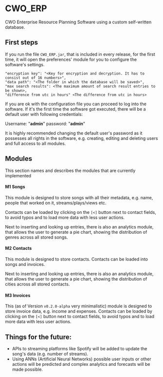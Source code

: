 # CWO_ERP
CWO Enterprise Resource Planning Software using a custom self-written database. 

## First steps
If you run the file `CWO_ERP.jar`, that is included in every release, for the first time, 
it will open the preferences' module for you to configure the software's settings.

```
"encryption key": "<Key for encryption and decryption. It has to consist out of 16 numbers>",
"data path": "<The folder in which the database will be saved>",
"max search results": <The maximum amount of search result entries to be shown>,
"difference from utc in hours" <The difference from utc in hours>
```

If you are ok with the configuration file you can proceed to log into the software. 
If it's the first time the software got executed, there will be a default user with following credentials:

Username: "**admin**" password: "**admin**"

It is highly recommended changing the default user's password as it possesses all rights in the software, 
e.g. creating, editing and deleting users and full access to all modules.

## Modules
This section names and describes the modules that are currently implemented

#### M1 Songs
This module is designed to store songs with all their metadata,
e.g. name, people that worked on it, streams/plays/views etc.

Contacts can be loaded by clicking on the `[<]` button next to contact fields,
to avoid typos and to load more data with less user actions.

Next to inserting and looking up entries, there is also an analytics module, 
that allows the user to generate a pie chart, showing the distribution of genres across all stored songs.

#### M2 Contacts
This module is designed to store contacts.
Contacts can be loaded into songs and invoices.

Next to inserting and looking up entries, there is also an analytics module, 
that allows the user to generate a pie chart, showing the distribution of cities across all stored contacts.

#### M3 Invoices
This (as of Version `v0.2.0-alpha` very minimalistic) module is designed to store invoice data, e.g. income and expenses.
Contacts can be loaded by clicking on the `[<]` button next to contact fields,
to avoid typos and to load more data with less user actions.

## Things for the future:
+ APIs to streaming platforms like Spotify will be added to update the song's data (e.g. number of streams).
+ Using ANNs (Artificial Neural Networks) possible user inputs or other actions will be predicted 
and complex analytics and forecasts will be made possible.
